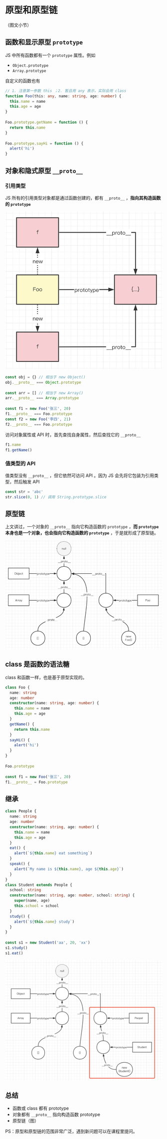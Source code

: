 # 原型和原型链

（图文小节）

## 函数和显示原型 `prototype`

JS 中所有函数都有一个 `prototype` 属性。例如

- `Object.prototype`
- `Array.prototype`

自定义的函数也有

```ts
// 1. 注意第一参数 this ；2. 暂且用 any 表示，实际会用 class
function Foo(this: any, name: string, age: number) {
  this.name = name
  this.age = age
}

Foo.prototype.getName = function () {
  return this.name
}

Foo.prototype.sayHi = function () {
  alert('hi')
}
```

## 对象和隐式原型 `__proto__`

### 引用类型

JS 所有的引用类型对象都是通过函数创建的，都有 `__proto__` ，**指向其构造函数的 `prototype`**

![](./img/原型.png)

```js
const obj = {} // 相当于 new Object()
obj.__proto__ === Object.prototype

const arr = [] // 相当于 new Array()
arr.__proto__ === Array.prototype

const f1 = new Foo('张三', 20)
f1.__proto__ === Foo.prototype
const f2 = new Foo('李四', 21)
f2.__proto__ === Foo.prototype
```

访问对象属性或 API 时，首先查找自身属性，然后查找它的 `__proto__`

```js
f1.name
f1.getName()
```

### 值类型的 API

值类型没有 `__proto__` ，但它依然可访问 API 。因为 JS 会先将它包装为引用类型，然后触发 API

```js
const str = 'abc'
str.slice(0, 1) // 调用 String.prototype.slice
```

## 原型链

上文讲过，一个对象的 `__proto__` 指向它构造函数的 `prototype` ，**而 `prototype` 本身也是一个对象，也会指向它构造函数的 `prototype`** ，于是就形成了原型链。

![](./img/原型链.png)

## class 是函数的语法糖

class 和函数一样，也是基于原型实现的。

```ts
class Foo {
  name: string
  age: number
  constructor(name: string, age: number) {
    this.name = name
    this.age = age
  }
  getName() {
    return this.name
  }
  sayHi() {
    alert('hi')
  }
}

Foo.prototype

const f1 = new Foo('张三', 20)
f1.__proto__ = Foo.prototype
```

## 继承

```ts
class People {
  name: string
  age: number
  constructor(name: string, age: number) {
    this.name = name
    this.age = age
  }
  eat() {
    alert(`${this.name} eat something`)
  }
  speak() {
    alert(`My name is ${this.name}, age ${this.age}`)
  }
}
class Student extends People {
  school: string
  constructor(name: string, age: number, school: string) {
    super(name, age)
    this.school = school
  }
  study() {
    alert(`${this.name} study`)
  }
}

const s1 = new Student('aa', 20, 'xx')
s1.study()
s1.eat()
```

![](./img/原型链2.png)

## 总结

- 函数或 class 都有 prototype
- 对象都有 `__proto__` 指向构造函数 prototype
- 原型链（图）

PS：原型和原型链的范围非常广泛，遇到新问题可以在课程里提问。

